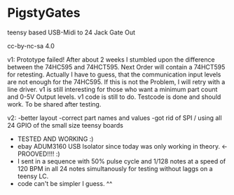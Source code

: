 # PigstyGates
teensy based USB-Midi to 24 Jack Gate Out

cc-by-nc-sa 4.0

v1:
Prototype failed! 
After about 2 weeks I stumbled upon the difference between the 74HC595 and 74HCT595.
Next Order will contain a 74HCT595 for retesting. 
Actually I have to guess, that the communication input levels are not enough for the 74HC595.
If this is not the Problem, I will retry with a line driver. 
v1 is still interesting for those who want a minimum part count and 0-5V Output levels. 
v1 code is still to do. Testcode is done and should work. To be shared after testing. 

v2:
-better layout
-correct part names and values
-got rid of SPI / using all 24 GPIO of the small size teensy boards
- TESTED AND WORKING :)
- ebay ADUM3160 USB Isolator since today was only working in theory. <- PROOVED!!!! :) 
- I sent in a sequence with 50% pulse cycle and 1/128 notes at a speed of 120 BPM in all 24 notes simultanously for testing without laggs on a teensy LC.
- code can't be simpler I guess. ^^
